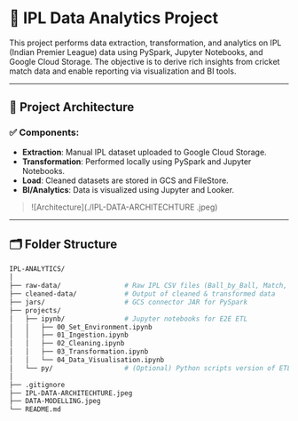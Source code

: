 # 🏏 IPL Data Analytics Project

This project performs data extraction, transformation, and analytics on IPL (Indian Premier League) data using PySpark, Jupyter Notebooks, and Google Cloud Storage. The objective is to derive rich insights from cricket match data and enable reporting via visualization and BI tools.

---

## 📌 Project Architecture


### ✅ Components:
- **Extraction**: Manual IPL dataset uploaded to Google Cloud Storage.
- **Transformation**: Performed locally using PySpark and Jupyter Notebooks.
- **Load**: Cleaned datasets are stored in GCS and FileStore.
- **BI/Analytics**: Data is visualized using Jupyter and Looker.

> ![Architecture](./IPL-DATA-ARCHITECHTURE .jpeg)

---

## 🗂 Folder Structure

```bash
IPL-ANALYTICS/
│
├── raw-data/                # Raw IPL CSV files (Ball_by_Ball, Match, Player, PlayerMatch, Team)
├── cleaned-data/            # Output of cleaned & transformed data
├── jars/                    # GCS connector JAR for PySpark
├── projects/
│   ├── ipynb/               # Jupyter notebooks for E2E ETL
│   │   ├── 00_Set_Environment.ipynb
│   │   ├── 01_Ingestion.ipynb
│   │   ├── 02_Cleaning.ipynb
│   │   ├── 03_Transformation.ipynb
│   │   └── 04_Data_Visualisation.ipynb
│   └── py/                  # (Optional) Python scripts version of ETL
│
├── .gitignore
├── IPL-DATA-ARCHITECHTURE.jpeg
├── DATA-MODELLING.jpeg
└── README.md
